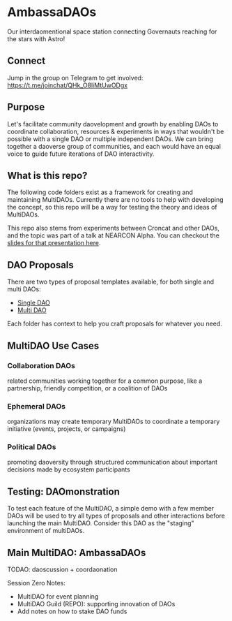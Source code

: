 # AmbassaDAOs
Our interdaomentional space station connecting Governauts reaching for the stars with Astro!

## Connect

Jump in the group on Telegram to get involved: https://t.me/joinchat/QHk_O8liMtUwODgx

## Purpose

Let's facilitate community daovelopment and growth by enabling DAOs to coordinate collaboration, resources & experiments in ways that wouldn't be possible with a single DAO or multiple independent DAOs. We can bring together a daoverse group of communities, and each would have an equal voice to guide future iterations of DAO interactivity.

## What is this repo?

The following code folders exist as a framework for creating and maintaining MultiDAOs. Currently there are no tools to help with developing the concept, so this repo will be a way for testing the theory and ideas of MultiDAOs.

This repo also stems from experiments between Croncat and other DAOs, and the topic was part of a talk at NEARCON Alpha. You can checkout the [slides for that presentation here](https://docs.google.com/presentation/d/1QtyyE6VuHWyzwkyl8dAKCWZYMBx-y0viSIJmuen67f4/edit?usp=sharing).

## DAO Proposals

There are two types of proposal templates available, for both single and multi DAOs:

* [Single DAO](/single)
* [Multi DAO](/multi)

Each folder has context to help you craft proposals for whatever you need.

## MultiDAO Use Cases

### Collaboration DAOs
related communities working together for a common purpose, like a partnership, friendly competition, or a coalition of DAOs
### Ephemeral DAOs
organizations may create temporary MultiDAOs to coordinate a temporary initiative (events, projects, or campaigns)
### Political DAOs
promoting daoversity through structured communication about important decisions made by ecosystem participants

## Testing: DAOmonstration

To test each feature of the MultiDAO, a simple demo with a few member DAOs will be used to try all types of proposals and other interactions before launching the main MultiDAO. Consider this DAO as the "staging" environment of multiDAOs.

## Main MultiDAO: AmbassaDAOs

TODAO: daoscussion + coordaonation

Session Zero Notes:
- MultiDAO for event planning
- MultiDAO Guild (REPO): supporting innovation of DAOs
- Add notes on how to stake DAO funds
